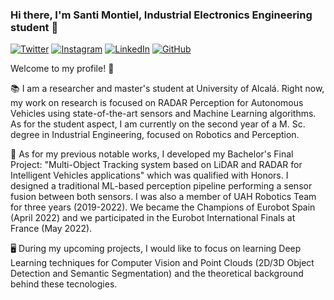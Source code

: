 ### Hi there, I'm Santi Montiel, Industrial Electronics Engineering student 👋

<!--
**SantiMontiel/SantiMontiel** is a ✨ _special_ ✨ repository because its `README.md` (this file) appears on your GitHub profile.

Here are some ideas to get you started:

- 🔭 I’m currently working on ...
- 🌱 I’m currently learning ...
- 👯 I’m looking to collaborate on ...
- 🤔 I’m looking for help with ...
- 💬 Ask me about ...
- 📫 How to reach me: ...
- 😄 Pronouns: ...
- ⚡ Fun fact: ...
-->

[![Twitter](https://img.shields.io/badge/twitter-%230077B5.svg?&style=for-the-badge&logo=twitter&logoColor=white&color=00acee)](https://twitter.com/SantiMntl)
[![Instagram](https://img.shields.io/badge/Instagram-E4405F?style=for-the-badge&logo=instagram&logoColor=white)](https://instagram.com/santimntl)
[![LinkedIn](https://img.shields.io/badge/LinkedIn-0077B5?style=for-the-badge&logo=linkedin&logoColor=white)](https://www.linkedin.com/in/santiago-montiel-mar%C3%ADn-07401b19b/)
[![GitHub](https://img.shields.io/badge/GitHub-4C4C4C?style=for-the-badge&logo=github&logoColor=white)](https://github.com/SantiMontiel)

Welcome to my profile! 🤗

📚 I am a researcher and master's student at University of Alcalá. Right now, my work on research is focused on RADAR Perception for Autonomous Vehicles using state-of-the-art sensors and Machine Learning algorithms. As for the student aspect, I am currently on the second year of a M. Sc. degree in Industrial Engineering, focused on Robotics and Perception.

🤖 As for my previous notable works, I developed my Bachelor's Final Project: "Multi-Object Tracking system based on LiDAR and RADAR for Intelligent Vehicles applications" which was qualified with Honors. I designed a traditional ML-based perception pipeline performing a sensor fusion between both sensors. I was also a member of UAH Robotics Team for three years (2019-2022). We became the Champions of Eurobot Spain (April 2022) and we participated in the Eurobot International Finals at France (May 2022).

🖥️ During my upcoming projects, I would like to focus on learning Deep Learning techniques for Computer Vision and Point Clouds (2D/3D Object Detection and Semantic Segmentation) and the theoretical background behind these tecnologies.
